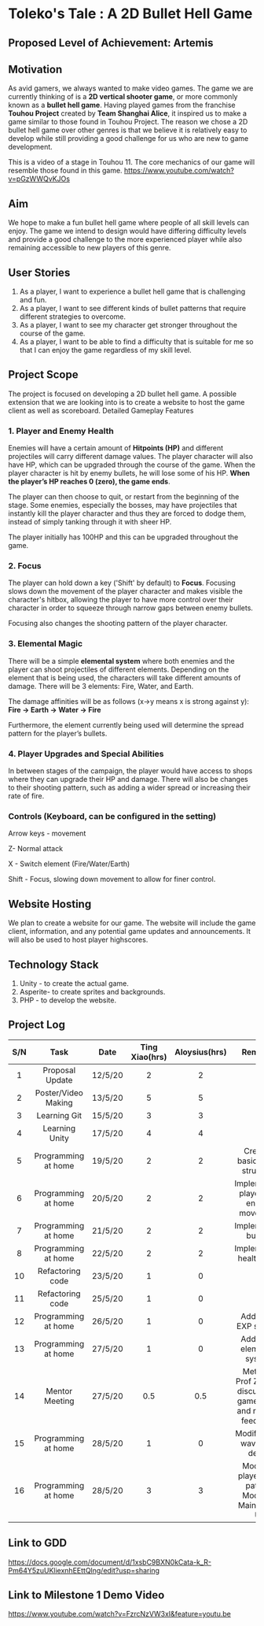 # Toleko's Tale : A 2D Bullet Hell Game

## Proposed Level of Achievement: Artemis

## Motivation 
As avid gamers, we always wanted to make video games. The game we are currently thinking of is a **2D vertical shooter game**, or more commonly known as a **bullet hell game**. Having played games from the franchise **Touhou Project** created by **Team Shanghai Alice**, it inspired us to make a game similar to those found in Touhou Project. The reason we chose a 2D bullet hell game over other genres is that we believe it is relatively easy to develop while still providing a good challenge for us who are new to game development.

This is a video of a stage in Touhou 11. The core mechanics of our game will resemble those found in this game.
https://www.youtube.com/watch?v=pGzWWQvKJOs

## Aim
We hope to make a fun bullet hell game where people of all skill levels can enjoy. The game we intend to design would have differing difficulty levels and provide a good challenge to the more experienced player while also remaining accessible to new players of this genre.

## User Stories
1. As a player, I want to experience a bullet hell game that is challenging and fun.
2. As a player, I want to see different kinds of bullet patterns that require different strategies to overcome.
3. As a player, I want to see my character get stronger throughout the course of the game.
4. As a player, I want to be able to find a difficulty that is suitable for me so that I can enjoy the game regardless of my skill level.

## Project Scope

The project is focused on developing a 2D bullet hell game. A possible extension that we are looking into is to create a website to host the game client as well as scoreboard.
Detailed Gameplay Features

### 1. Player and Enemy Health
Enemies will have a certain amount of **Hitpoints (HP)** and different projectiles will carry different damage values. The player character will also have HP, which can be upgraded through the course of the game. When the player character is hit by enemy bullets, he will lose some of his HP. **When the player’s HP reaches 0 (zero), the game ends**. 

The player can then choose to quit, or restart from the beginning of the stage. Some enemies, especially the bosses, may have projectiles that instantly kill the player character and thus they are forced to dodge them, instead of simply tanking through it with sheer HP.

The player initially has 100HP and this can be upgraded throughout the game.

### 2. Focus
The player can hold down a key ('Shift' by default) to **Focus**. Focusing slows down the movement of the player character and makes visible the character's hitbox, allowing the player to have more control over their character in order to squeeze through narrow gaps between enemy bullets.

Focusing also changes the shooting pattern of the player character.

### 3. Elemental Magic

There will be a simple **elemental system** where both enemies and the player can shoot projectiles of different elements. Depending on the element that is being used, the characters will take different amounts of damage. There will be 3 elements: Fire, Water, and Earth. 

The damage affinities will be as follows (x->y means x is strong against y):
**Fire -> Earth -> Water -> Fire**

Furthermore, the element currently being used will determine the spread pattern for the player’s bullets.

### 4. Player Upgrades and Special Abilities
In between stages of the campaign, the player would have access to shops where they can upgrade their HP and damage.
There will also be changes to their shooting pattern, such as adding a wider spread or increasing their rate of fire.

### Controls (Keyboard, can be configured in the setting)

Arrow keys - movement

Z- Normal attack

X - Switch element (Fire/Water/Earth)

Shift - Focus, slowing down movement to allow for finer control.

## Website Hosting
We plan to create a website for our game. The website will include the game client, information, and any potential game updates and announcements. It will also be used to host player highscores.

## Technology Stack
1. Unity - to create the actual game.
2. Asperite- to create sprites and backgrounds.
3. PHP - to develop the website.

## Project Log

|S/N|Task|Date|Ting Xiao(hrs)|Aloysius(hrs)|Remarks|
|:---:|:---:|:---:|:---:|:---:|:---:|
|1|Proposal Update|12/5/20|2|2|-|
|2|Poster/Video Making|13/5/20|5|5|-|
|3|Learning Git|15/5/20|3|3|-|
|4|Learning Unity|17/5/20|4|4|-|
|5|Programming at home|19/5/20|2|2|Created basic game structure|
|6|Programming at home|20/5/20|2|2|Implemented player and enemy movement|
|7|Programming at home|21/5/20|2|2|Implemented bullets|
|8|Programming at home|22/5/20|2|2|Implemented health bars|
|10|Refactoring code|23/5/20|1|0|-|
|11|Refactoring code|25/5/20|1|0|-|
|12|Programming at home|26/5/20|1|0|Added an EXP system|
|13|Programming at home|27/5/20|1|0|Added an elemental system|
|14|Mentor Meeting|27/5/20|0.5|0.5|Met with Prof Zhao to discuss our game ideas and receive feedback|
|15|Programming at home|28/5/20|1|0|Modified the waves for demo|
|16|Programming at home|28/5/20|3|3|Modified player shot patters <br> Modified Main Menu UI|

## Link to GDD
https://docs.google.com/document/d/1xsbC9BXN0kCata-k_R-Pm64Y5zuUKliexnhEEttQlng/edit?usp=sharing

## Link to Milestone 1 Demo Video
https://www.youtube.com/watch?v=FzrcNzVW3xI&feature=youtu.be
